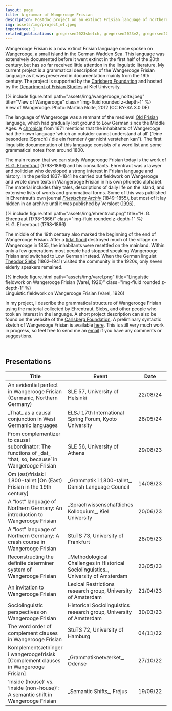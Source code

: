 ```yaml
---
layout: page
title: A grammar of Wangerooge Frisian
description: Postdoc project on an extinct Frisian language of northern Germany
img: assets/img/project_wf.jpeg
importance: 1
related_publications: gregersen2023sketch, gregersen2023v2, gregersen2024evid, gregersen2024usw, gregersen2024def, gregersen2024quidder
---
```



Wangerooge Frisian is a now extinct Frisian language once spoken on [Wangerooge](https://www.openstreetmap.org/#map=12/53.7910/7.8990), a small island in the German Wadden Sea. This language was extensively documented before it went extinct in the first half of the 20th century, but has so far received little attention in the linguistic literature. My current project is a grammatical description of the Wangerooge Frisian language as it was preserved in documentation mainly from the 19th century. The project is supported by the [Carlsberg Foundation](https://www.carlsbergfondet.dk/en) and hosted by the [Department of Frisian Studies](https://www.isfas.uni-kiel.de/de/frisistik) at Kiel University.

<div class="container">
  <div class="row">
    <div class="col"> </div>
    <div class="col-8">
    {% include figure.html path="assets/img/wangerooge_nolte.jpeg" title="View of Wangerooge" class="img-fluid rounded z-depth-1" %}
        <div class="caption">View of Wangerooge. Photo: Martina Nolte, 2012 (CC BY-SA 3.0 DE)</div>
    </div>
    <div class="col"></div>
  </div>
</div>


The language of Wangerooge was a remnant of the medieval [Old Frisian](https://medieval.ox.ac.uk/2022/11/03/lecture-old-frisian-a-gem-of-old-germanic-studies-by-dr-anne-popkema/) language, which had gradually lost ground to Low German since the Middle Ages. A [chronicle](https://www.digitale-sammlungen.de/en/details/bsb11054802) from 1671 mentions that the inhabitants of Wangerooge had their own language ‘which an outsider cannot understand at all’ (“eine besondere [Sprach] / die ein fremder / gar nicht verstehen kan”). The first linguistic documentation of this language consists of a word list and some grammatical notes from around 1800.

The main reason that we can study Wangerooge Frisian today is the work of [H. G. Ehrentraut](https://de.wikipedia.org/wiki/Heinrich_Georg_Ehrentraut) (1798–1866) and his consultants. Ehrentraut was a lawyer and politician who developed a strong interest in Frisian language and history. In the period 1837–1841 he carried out fieldwork on Wangerooge and wrote down texts in Wangerooge Frisian in his own phonetic alphabet. The material includes fairy tales, descriptions of daily life on the island, and extensive lists of words and grammatical forms. Some of this was published in Ehrentraut’s own journal _[Friesisches Archiv](https://www.digitale-sammlungen.de/en/view/bsb10018278?page=5)_ (1849–1855), but most of it lay hidden in an archive until it was published by Versloot ([1996](https://www.worldcat.org/title/907241310)).

<div class="container">
  <div class="row">
    <div class="col"> </div>
    <div class="col-4">
    {% include figure.html path="assets/img/ehrentraut.png" title="H. G. Ehrentraut (1798–1866)" class="img-fluid rounded z-depth-1" %}
        <div class="caption">H. G. Ehrentraut (1798–1866)</div>  
    </div>
    <div class="col"></div>
  </div>
</div>

The middle of the 19th century also marked the beginning of the end of Wangerooge Frisian. After a [tidal flood](https://de.wikipedia.org/wiki/Neujahrsflut_von_1855) destroyed much of the village on Wangerooge in 1855, the inhabitants were resettled on the mainland. Within only a few generations most people had stopped speaking Wangerooge Frisian and switched to Low German instead. When the German linguist [Theodor Siebs](https://en.wikipedia.org/wiki/Theodor_Siebs) (1862–1941) visited the community in the 1920s, only seven elderly speakers remained.

<div class="container">
  <div class="row">
    <div class="col"> </div>
    <div class="col-8">
    {% include figure.html path="assets/img/varel.png" title="Linguistic fieldwork on Wangerooge Frisian (Varel, 1926)" class="img-fluid rounded z-depth-1" %}
        <div class="caption">Linguistic fieldwork on Wangerooge Frisian (Varel, 1926)</div>
    </div>
    <div class="col"></div>
  </div>
</div>

In my project, I describe the grammatical structure of Wangerooge Frisian using the material collected by Ehrentraut, Siebs, and other people who took an interest in the language. A short project description can also be found on the website of the [Carlsberg Foundation](https://www.carlsbergfondet.dk/da/Forskningsaktiviteter/Bevillingsstatistik/Bevillingsoversigt/CF21_0502_Sune-Gregersen). A preliminary syntactic sketch of Wangerooge Frisian is available [here](https://doi.org/10.5281/zenodo.7775493). This is still very much work in progress, so feel free to send me an [email](mailto:s.gregersen@isfas.uni-kiel.de) if you have any comments or suggestions.



<br>
<h2>Presentations</h2>
<table>
<colgroup>
<col width="50%" />
<col width="30%" />
<col width="10%" />
<col width="10%" />
</colgroup>
<thead>
<tr class="header">
<th>Title</th>
<th>Event</th>
<th>Date</th>
<th>Downloads</th>
</tr>
</thead>
<tbody>
<tr>
<td markdown="span">An evidential perfect in Wangerooge Frisian (Germanic, Northern Germany)</td>
<td markdown="span">SLE 57, University of Helsinki</td>
<td markdown="span">22/08/24</td>
<td markdown="span">[slides](/assets/pdf/pres/SLE57_evid.pdf)</td>
</tr>
<tr>
<td markdown="span">_That_ as a causal conjunction in West Germanic languages</td>
<td markdown="span">ELSJ 17th International Spring Forum, Kyoto University</td>
<td markdown="span">26/05/24</td>
<td markdown="span">[poster](/assets/pdf/pres/ELSJ_that.pdf)</td>
</tr>
<tr>
<td markdown="span">From complementizer to causal subordinator: The functions of _dat_ ‘that, so, because’ in Wangerooge Frisian</td>
<td markdown="span">SLE 56, University of Athens</td>
<td markdown="span">29/08/23</td>
<td markdown="span">[slides](/assets/pdf/pres/SLE56_dat.pdf)</td>
</tr>
<tr>
<td markdown="span">Om (øst)frisisk i 1800-tallet [On (East) Frisian in the 19th century]</td>
<td markdown="span">_Grammatik i 1800-tallet_, Danish Language Council</td>
<td markdown="span">14/08/23</td>
<td markdown="span">[slides](/assets/pdf/pres/DSN_WF.pdf)</td>
</tr>
<tr>
<td markdown="span">A “lost” language of Northern Germany: An introduction to Wangerooge Frisian</td>
<td markdown="span">_Sprachwissenschaftliches Kolloquium_, Kiel University</td>
<td markdown="span">20/06/23</td>
<td markdown="span">[slides](/assets/pdf/pres/SprKoll_WF.pdf)</td>
</tr>
<tr>
<td markdown="span">A “lost” language of Northern Germany: A crash course in Wangerooge Frisian</td>
<td markdown="span">StuTS 73, University of Frankfurt</td>
<td markdown="span">28/05/23</td>
<td markdown="span">[slides](/assets/pdf/pres/StuTS73_crash_course.pdf)<br>[handout](/assets/pdf/pres/StuTS73_exercises.pdf)</td>
</tr>
<tr>
<td markdown="span">Reconstructing the definite determiner system of Wangerooge Frisian</td>
<td markdown="span">_Methodological Challenges in Historical Sociolinguistics_, University of Amsterdam</td>
<td markdown="span">23/05/23</td>
<td markdown="span">[slides](/assets/pdf/pres/HiSoc_definiteness.pdf)</td>
</tr>
<tr>
<td markdown="span">An invitation to Wangerooge Frisian</td>
<td markdown="span">Lexical Restrictions research group, University of Amsterdam</td>
<td markdown="span">21/04/23</td>
<td markdown="span">[slides](/assets/pdf/pres/LexRestr_WF.pdf)</td>
</tr>
<tr>
<td markdown="span">Sociolinguistic perspectives on Wangerooge Frisian</td>
<td markdown="span">Historical Sociolinguistics research group, University of Amsterdam</td>
<td markdown="span">30/03/23</td>
<td markdown="span">[slides](/assets/pdf/pres/HiSoc_perspectives.pdf)</td>
</tr>
<tr>
<td markdown="span">The word order of complement clauses in Wangerooge Frisian</td>
<td markdown="span">StuTS 72, University of Hamburg</td>
<td markdown="span">04/11/22</td>
<td markdown="span">[slides](/assets/pdf/pres/StuTS72_dat.pdf)</td>
</tr>
<tr>
<td markdown="span">Komplementsætninger i wangeroogefrisisk [Complement clauses in Wangerooge Frisian]</td>
<td markdown="span">_Grammatiknetværket_, Odense</td>
<td markdown="span">27/10/22</td>
<td markdown="span">[slides](/assets/pdf/pres/NFG_dat.pdf)</td>
</tr>
<tr>
<td markdown="span">‘Inside (house)’ vs. ‘inside (non-house)’: A semantic shift in Wangerooge Frisian</td>
<td markdown="span">_Semantic Shifts_, Fréjus</td>
<td markdown="span">19/09/22</td>
<td markdown="span">[slides](/assets/pdf/pres/SemanticShifts_non-house.pdf)</td>
</tr>
</tbody>
</table>
<br>

